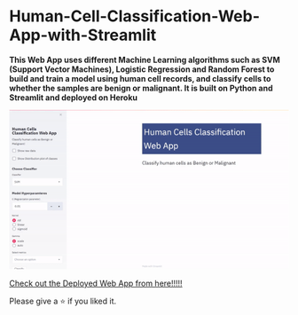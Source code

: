 # Human-Cell-Classification-Web-App-with-Streamlit

**This Web App uses different Machine Learning algorithms such as SVM (Support Vector Machines), Logistic Regression and Random Forest to build and train a model using human cell records, and classify cells to whether the samples are benign or malignant. It is built on Python and Streamlit and deployed on Heroku**

![](readme_resources/Streamlit-Web-App.gif)

[Check out the Deployed Web App from here!!!!!](https://human-cell-classification.herokuapp.com/)

Please give a ⭐ if you liked it.
